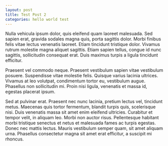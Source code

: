 ```yaml
---
layout: post
title: Test Post 2
categories: hello world test
---
```


Nulla vehicula ipsum dolor, quis eleifend quam laoreet malesuada. Sed sapien erat, gravida sodales magna quis, porta sagittis dolor. Morbi finibus felis vitae lectus venenatis laoreet. Etiam tincidunt tristique dolor. Vivamus rutrum molestie magna aliquet sagittis. Etiam sapien tellus, congue id nunc sagittis, sollicitudin consequat erat. Duis maximus turpis a ligula tincidunt efficitur.

Praesent vel commodo neque. Praesent vestibulum sapien vitae vestibulum posuere. Suspendisse vitae molestie felis. Quisque varius lacinia ultrices. Vivamus at leo volutpat, condimentum tortor eu, vestibulum augue. Phasellus non sollicitudin mi. Proin nisi ligula, venenatis et massa id, egestas placerat ipsum.

Sed at pulvinar erat. Praesent nec nunc lacinia, pretium lectus vel, tincidunt metus. Maecenas quis tortor fermentum, blandit turpis quis, scelerisque nisi. Duis venenatis massa sit amet enim eleifend ultricies. Curabitur et tempor velit, in aliquam leo. Morbi non auctor risus. Pellentesque habitant morbi tristique senectus et netus et malesuada fames ac turpis egestas. Donec nec mattis lectus. Mauris vestibulum semper quam, sit amet aliquam urna. Phasellus consectetur magna sit amet erat efficitur, a suscipit mi rhoncus.
